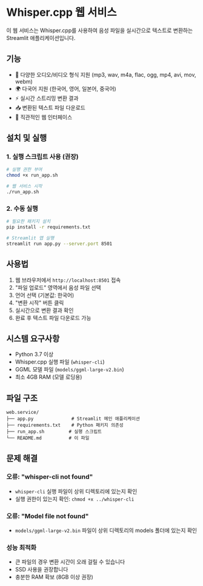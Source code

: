 # Whisper.cpp 웹 서비스

이 웹 서비스는 Whisper.cpp를 사용하여 음성 파일을 실시간으로 텍스트로 변환하는 Streamlit 애플리케이션입니다.

## 기능

- 🎵 다양한 오디오/비디오 형식 지원 (mp3, wav, m4a, flac, ogg, mp4, avi, mov, webm)
- 🌍 다국어 지원 (한국어, 영어, 일본어, 중국어)
- ⚡ 실시간 스트리밍 변환 결과
- 📥 변환된 텍스트 파일 다운로드
- 🎨 직관적인 웹 인터페이스

## 설치 및 실행

### 1. 실행 스크립트 사용 (권장)

```bash
# 실행 권한 부여
chmod +x run_app.sh

# 웹 서비스 시작
./run_app.sh
```

### 2. 수동 실행

```bash
# 필요한 패키지 설치
pip install -r requirements.txt

# Streamlit 앱 실행
streamlit run app.py --server.port 8501
```

## 사용법

1. 웹 브라우저에서 `http://localhost:8501` 접속
2. "파일 업로드" 영역에서 음성 파일 선택
3. 언어 선택 (기본값: 한국어)
4. "변환 시작" 버튼 클릭
5. 실시간으로 변환 결과 확인
6. 완료 후 텍스트 파일 다운로드 가능

## 시스템 요구사항

- Python 3.7 이상
- Whisper.cpp 실행 파일 (`whisper-cli`)
- GGML 모델 파일 (`models/ggml-large-v2.bin`)
- 최소 4GB RAM (모델 로딩용)

## 파일 구조

```
web.service/
├── app.py              # Streamlit 메인 애플리케이션
├── requirements.txt    # Python 패키지 의존성
├── run_app.sh         # 실행 스크립트
└── README.md          # 이 파일
```

## 문제 해결

### 오류: "whisper-cli not found"
- `whisper-cli` 실행 파일이 상위 디렉토리에 있는지 확인
- 실행 권한이 있는지 확인: `chmod +x ../whisper-cli`

### 오류: "Model file not found"
- `models/ggml-large-v2.bin` 파일이 상위 디렉토리의 models 폴더에 있는지 확인

### 성능 최적화
- 큰 파일의 경우 변환 시간이 오래 걸릴 수 있습니다
- SSD 사용을 권장합니다
- 충분한 RAM 확보 (8GB 이상 권장) 